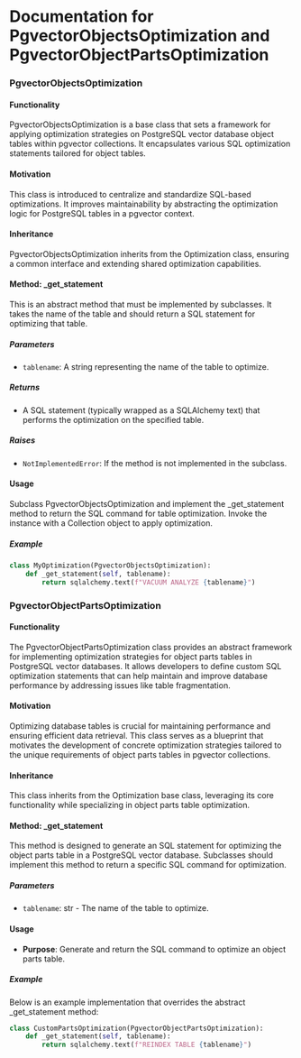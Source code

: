 # Documentation for PgvectorObjectsOptimization and PgvectorObjectPartsOptimization

### PgvectorObjectsOptimization

#### Functionality
PgvectorObjectsOptimization is a base class that sets a framework for applying optimization strategies on PostgreSQL vector database object tables within pgvector collections. It encapsulates various SQL optimization statements tailored for object tables.

#### Motivation
This class is introduced to centralize and standardize SQL-based optimizations. It improves maintainability by abstracting the optimization logic for PostgreSQL tables in a pgvector context.

#### Inheritance
PgvectorObjectsOptimization inherits from the Optimization class, ensuring a common interface and extending shared optimization capabilities.

#### Method: _get_statement
This is an abstract method that must be implemented by subclasses. It takes the name of the table and should return a SQL statement for optimizing that table.

##### Parameters
- `tablename`: A string representing the name of the table to optimize.

##### Returns
- A SQL statement (typically wrapped as a SQLAlchemy text) that performs the optimization on the specified table.

##### Raises
- `NotImplementedError`: If the method is not implemented in the subclass.

#### Usage
Subclass PgvectorObjectsOptimization and implement the _get_statement method to return the SQL command for table optimization. Invoke the instance with a Collection object to apply optimization.

##### Example
```python
class MyOptimization(PgvectorObjectsOptimization):
    def _get_statement(self, tablename):
        return sqlalchemy.text(f"VACUUM ANALYZE {tablename}")
```

### PgvectorObjectPartsOptimization

#### Functionality
The PgvectorObjectPartsOptimization class provides an abstract framework for implementing optimization strategies for object parts tables in PostgreSQL vector databases. It allows developers to define custom SQL optimization statements that can help maintain and improve database performance by addressing issues like table fragmentation.

#### Motivation
Optimizing database tables is crucial for maintaining performance and ensuring efficient data retrieval. This class serves as a blueprint that motivates the development of concrete optimization strategies tailored to the unique requirements of object parts tables in pgvector collections.

#### Inheritance
This class inherits from the Optimization base class, leveraging its core functionality while specializing in object parts table optimization.

#### Method: _get_statement
This method is designed to generate an SQL statement for optimizing the object parts table in a PostgreSQL vector database. Subclasses should implement this method to return a specific SQL command for optimization.

##### Parameters
- `tablename`: str - The name of the table to optimize.

#### Usage
- **Purpose**: Generate and return the SQL command to optimize an object parts table.

##### Example
Below is an example implementation that overrides the abstract _get_statement method:
```python
class CustomPartsOptimization(PgvectorObjectPartsOptimization):
    def _get_statement(self, tablename):
        return sqlalchemy.text(f"REINDEX TABLE {tablename}")
```